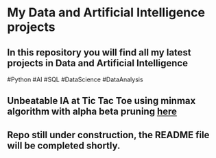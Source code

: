 # My Data and Artificial Intelligence projects 
## In this repository you will find all my latest projects in Data and Artificial Intelligence
#Python #AI #SQL #DataScience #DataAnalysis

## Unbeatable IA at Tic Tac Toe using minmax algorithm with alpha beta pruning [here](Unbeatable%20AI%20Tic%20Tac%20Toe/Morpion-IA.ipynb)

## Repo still under construction, the README file will be completed shortly.

